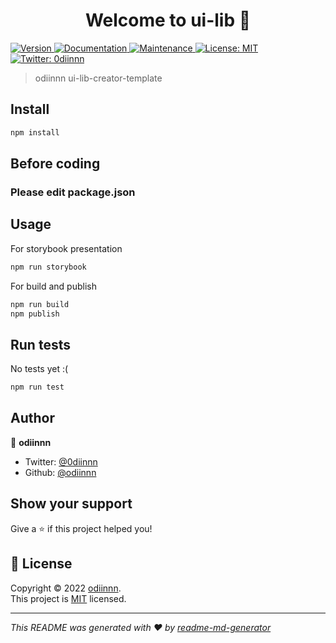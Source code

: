 <h1 align="center">Welcome to ui-lib 👋</h1>
<p>
  <a href="https://www.npmjs.com/package/ui-lib" target="_blank">
    <img alt="Version" src="https://img.shields.io/npm/v/ui-lib.svg">
  </a>
  <a href="https://github.com/odiinnn/ui-lib#readme" target="_blank">
    <img alt="Documentation" src="https://img.shields.io/badge/documentation-yes-brightgreen.svg" />
  </a>
  <a href="https://github.com/odiinnn/ui-lib/graphs/commit-activity" target="_blank">
    <img alt="Maintenance" src="https://img.shields.io/badge/Maintained%3F-yes-green.svg" />
  </a>
  <a href="https://github.com/odiinnn/ui-lib/blob/master/LICENSE" target="_blank">
    <img alt="License: MIT" src="https://img.shields.io/github/license/odiinnn/ui-lib" />
  </a>
  <a href="https://twitter.com/0diinnn" target="_blank">
    <img alt="Twitter: 0diinnn" src="https://img.shields.io/twitter/follow/0diinnn.svg?style=social" />
  </a>
</p>

> odiinnn ui-lib-creator-template

## Install

```sh
npm install
```

## Before coding

### **Please edit package.json**

## Usage

For storybook presentation
```sh
npm run storybook 
```
For build and publish
```sh
npm run build
npm publish
```

## Run tests
No tests yet :(
```sh
npm run test
```

## Author

👤 **odiinnn**

* Twitter: [@0diinnn](https://twitter.com/0diinnn)
* Github: [@odiinnn](https://github.com/odiinnn)

## Show your support

Give a ⭐️ if this project helped you!

## 📝 License

Copyright © 2022 [odiinnn](https://github.com/odiinnn).<br />
This project is [MIT](https://github.com/odiinnn/ui-lib/blob/master/LICENSE) licensed.

***
_This README was generated with ❤️ by [readme-md-generator](https://github.com/kefranabg/readme-md-generator)_
